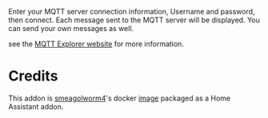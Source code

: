 Enter your MQTT server connection information, Username and password, then connect. Each message sent to the MQTT server will be displayed.  You can send your own messages as well.

see the [MQTT Explorer website](https://mqtt-explorer.com/) for more information.


# Credits
This addon is [smeagolworm4](https://github.com/Smeagolworms4/MQTT-Explorer)'s docker [image](https://hub.docker.com/r/smeagolworms4/mqtt-explorer) packaged as a Home Assistant addon.